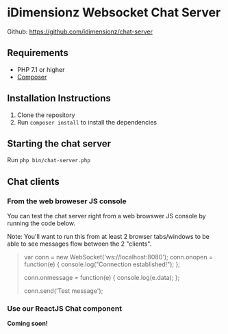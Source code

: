 # iDimensionz Websocket Chat Server

Github: https://github.com/idimensionz/chat-server
## Requirements
* PHP 7.1 or higher
* [Composer]

## Installation Instructions
1. Clone the repository
2. Run `composer install` to install the dependencies

## Starting the chat server
Run `php bin/chat-server.php`

## Chat clients
### From the web broweser JS console
You can test the chat server right from a web browswer JS console by running the code below.

Note: You'll want to run this from at least 2 browser tabs/windows to be able to see messages flow between the 2 "clients".  
> var conn = new WebSocket('ws://localhost:8080');
conn.onopen = function(e) {
 console.log("Connection established!");
};
> 
> conn.onmessage = function(e) {
 console.log(e.data);
};
> 
> conn.send('Test message');

### Use our ReactJS Chat component
**Coming soon!**

[Composer]: http://getcomposer.org